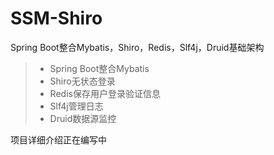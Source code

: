 # SSM-Shiro
Spring Boot整合Mybatis，Shiro，Redis，Slf4j，Druid基础架构

>* Spring Boot整合Mybatis
>* Shiro无状态登录
>* Redis保存用户登录验证信息
>* Slf4j管理日志
>* Druid数据源监控

项目详细介绍正在编写中